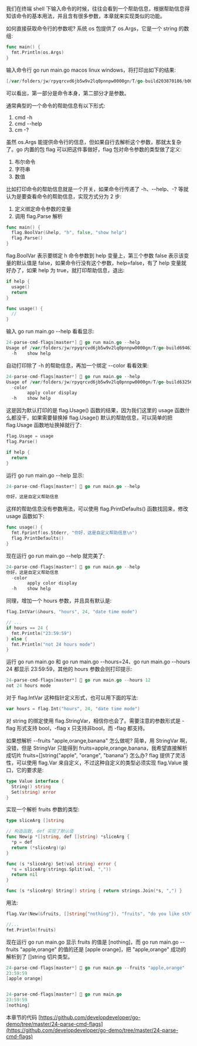 我们在终端 shell 下输入命令的时候，往往会看到一个帮助信息，根据帮助信息得知该命令的基本用法，并且含有很多参数，本章就来实现类似的功能。



如何直接获取命令行的参数呢? 系统 os 包提供了 os.Args，它是一个 string 的数组:

```go
func main() { 
  fmt.Println(os.Args)
}
```

输入命令行 go run main.go macos linux windows，将打印出如下的结果:

```go
[/var/folders/jw/rpyqrcvd6jb5w9v2lq0pnnpw0000gn/T/go-build203870186/b001/exe/main macos linux windows]
```

可以看出，第一部分是命令本身，第二部分才是参数。



通常典型的一个命令的帮助信息有以下形式:  
1. cmd -h 
2. cmd --help  
3. cm -?  



虽然 os.Args 能提供命令行的信息，但如果自行去解析这个参数，那就太复杂了。go 内置的包 flag 可以把这件事做好，flag 包对命令参数的类型做了定义:  
1. 布尔命令  
2. 字符串  
3. 数值



比如打印命令的帮助信息就是一个开关，如果命令行传递了 -h、--help、-? 等就认为是要查看命令的帮助信息，实现方式分为 2 步:  
1. 定义绑定命令参数的变量  
2. 调用 flag.Parse 解析  

```go
func main() { 
  flag.BoolVar(&help, "h", false, "show help") 
  flag.Parse()
}
```

flag.BoolVar 表示要绑定 h 命令参数到 help 变量上，第三个参数 false 表示该变量的默认值是 false，如果命令行没有这个参数，help=false，有了 help 变量就好办了，如果 help 为 true，就打印帮助信息，退出:

```go
if help { 
  usage() 
  return
}

func usage() {
  // 
}
```

输入 go run main.go --help 看看显示:

```go
24-parse-cmd-flags[master*] 🍎 go run main.go --help
Usage of /var/folders/jw/rpyqrcvd6jb5w9v2lq0pnnpw0000gn/T/go-build694631870/b001/exe/main:
  -h	show help
```
  
自动打印除了 -h 的帮助信息，再加一个绑定 --color 看看效果:

```go
24-parse-cmd-flags[master*] 🍎 go run main.go --help
Usage of /var/folders/jw/rpyqrcvd6jb5w9v2lq0pnnpw0000gn/T/go-build632569444/b001/exe/main:
  -color
    	apply color display
  -h	show help
```

这是因为默认打印的是 flag.Usage() 函数的结果，因为我们这里的 usage 函数什么都没干，如果需要替换掉 flag.Usage() 默认的帮助信息，可以简单的把 flag.Usage 函数地址换掉就行了:

```go
flag.Usage = usage
flag.Parse()

if help { 
  return 
}
```

运行 go run main.go --help 显示:

```go
24-parse-cmd-flags[master*] 🍎 go run main.go --help

你好，这是自定义帮助信息
```

这样的帮助信息没有参数用法，可以使用 flag.PrintDefaults() 函数找回来，修改 usage 函数如下:

```go
func usage() { 
  fmt.Fprintf(os.Stderr, "你好，这是自定义帮助信息\n") 
  flag.PrintDefaults()
}
```

现在运行  go run main.go --help 就完美了:

```go
24-parse-cmd-flags[master*] 🍎 go run main.go --help
你好，这是自定义帮助信息  
  -color
    	apply color display
  -h	show help
```

同理，增加一个 hours 参数，并且具有默认是:

```go
flag.IntVar(&hours, "hours", 24, "date time mode")

// ...
if hours == 24 { 
  fmt.Println("23:59:59")
} else { 
  fmt.Println("not 24 hours mode")
}
```

运行 go run main.go 和 go run main.go --hours=24、go run main.go --hours 24 都显示 23:59:59，其他的 hours 参数会则打印提示:

```go
24-parse-cmd-flags[master*] 🍎 go run main.go --hours 12
not 24 hours mode
```

对于 flag.IntVar 这种指针定义形式，也可以用下面的写法:

```go
var hours = flag.Int("hours", 24, "date time mode")
```

对 string 的绑定使用 flag.StringVar，相信你也会了。需要注意的参数形式是 -flag 形式支持 bool，-flag x 只支持非bool，而 -flag 都支持。



如果想解析 --fruits "apple,orange,banana" 怎么做呢? 简单，用 StringVar 啊，没错，但是 StringVar 只能得到 fruits=apple,orange,banana，我希望直接解析成切片 fruits=[]string{"apple", "orange", "banana"} 怎么办? flag 提供了灵活性，可以使用 flag.Var 来自定义，不过这种自定义的类型必须实现 flag.Value 接口，它的要求是:

```go
type Value interface { 
  String() string 
  Set(string) error
}
```

实现一个解析 fruits 参数的类型:

```go
type sliceArg []string

// 构造函数, def 实现了默认值
func New(p *[]string, def []string) *sliceArg {
  *p = def
  return (*sliceArg)(p)
}

func (s *sliceArg) Set(val string) error {
  *s = sliceArg(strings.Split(val, ","))
  return nil
}

func (s *sliceArg) String() string { return strings.Join(*s, ",") }
```

用法:

```go
flag.Var(New(&fruits, []string{"nothing"}), "fruits", "do you like sth")

//...
fmt.Println(fruits)
```

现在运行 go run main.go 显示 fruits  的值是 [nothing]，而 go run main.go --fruits "apple,orange" 的值的还是 [apple orange]，把 "apple,orange" 成功的解析到了 []string 切片类型。

```go
24-parse-cmd-flags[master*] 🍎 go run main.go --fruits "apple,orange"
23:59:59
[apple orange]


24-parse-cmd-flags[master*] 🍎 go run main.go
23:59:59
[nothing]
```

本章节的代码 [https://github.com/developdeveloper/go-demo/tree/master/24-parse-cmd-flags](https://github.com/developdeveloper/go-demo/tree/master/24-parse-cmd-flags)
